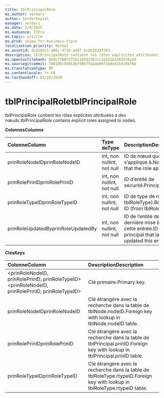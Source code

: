```yaml
---
title: tblPrincipalRole
ms.author: serdars
author: SerdarSoysal
manager: serdars
ms.date: 3/9/2015
ms.audience: ITPro
ms.topic: article
ms.prod: skype-for-business-itpro
localization_priority: Normal
ms.assetid: dcd16dc1-a66c-4720-a48f-ec8b28337383
description: tblPrincipalRole contient les rôles explicites attribuées à des nœuds.
ms.openlocfilehash: 0e6c7f60f372bc14542567ccaa1b1b1a837c6c6d
ms.sourcegitcommit: 7d819bc9eb63bfd85f5dada09f1b8e5354c56f6b
ms.translationtype: MT
ms.contentlocale: fr-FR
ms.lasthandoff: 03/28/2018
---
```

# <a name="tblprincipalrole"></a><span data-ttu-id="ff134-103">tblPrincipalRole</span><span class="sxs-lookup"><span data-stu-id="ff134-103">tblPrincipalRole</span></span>
 
<span data-ttu-id="ff134-104">tblPrincipalRole contient les rôles explicites attribuées à des nœuds.</span><span class="sxs-lookup"><span data-stu-id="ff134-104">tblPrincipalRole contains explicit roles assigned to nodes.</span></span>
  
<span data-ttu-id="ff134-105">**Colonnes**</span><span class="sxs-lookup"><span data-stu-id="ff134-105">**Columns**</span></span>

|<span data-ttu-id="ff134-106">**Colonne**</span><span class="sxs-lookup"><span data-stu-id="ff134-106">**Column**</span></span>|<span data-ttu-id="ff134-107">**Type de**</span><span class="sxs-lookup"><span data-stu-id="ff134-107">**Type**</span></span>|<span data-ttu-id="ff134-108">**Description**</span><span class="sxs-lookup"><span data-stu-id="ff134-108">**Description**</span></span>|
|:-----|:-----|:-----|
|<span data-ttu-id="ff134-109">prinRoleNodeID</span><span class="sxs-lookup"><span data-stu-id="ff134-109">prinRoleNodeID</span></span>  <br/> |<span data-ttu-id="ff134-110">int, non null</span><span class="sxs-lookup"><span data-stu-id="ff134-110">int, not null</span></span>  <br/> |<span data-ttu-id="ff134-111">ID de nœud que le rôle s’applique à.</span><span class="sxs-lookup"><span data-stu-id="ff134-111">Node ID that the role applies to.</span></span>  <br/> |
|<span data-ttu-id="ff134-112">prinRolePrinID</span><span class="sxs-lookup"><span data-stu-id="ff134-112">prinRolePrinID</span></span>  <br/> |<span data-ttu-id="ff134-113">int, non null</span><span class="sxs-lookup"><span data-stu-id="ff134-113">int, not null</span></span>  <br/> |<span data-ttu-id="ff134-114">ID d’entité de sécurité.</span><span class="sxs-lookup"><span data-stu-id="ff134-114">Principal ID.</span></span>  <br/> |
|<span data-ttu-id="ff134-115">prinRoleTypeID</span><span class="sxs-lookup"><span data-stu-id="ff134-115">prinRoleTypeID</span></span>  <br/> |<span data-ttu-id="ff134-116">int, non null</span><span class="sxs-lookup"><span data-stu-id="ff134-116">int, not null</span></span>  <br/> |<span data-ttu-id="ff134-117">ID de type de rôle (de tblRoleType).</span><span class="sxs-lookup"><span data-stu-id="ff134-117">Role type ID (from tblRoleType).</span></span>  <br/> |
|<span data-ttu-id="ff134-118">prinRoleUpdatedBy</span><span class="sxs-lookup"><span data-stu-id="ff134-118">prinRoleUpdatedBy</span></span>  <br/> |<span data-ttu-id="ff134-119">int, non null</span><span class="sxs-lookup"><span data-stu-id="ff134-119">int, not null</span></span>  <br/> |<span data-ttu-id="ff134-120">ID de l’entité de dernière mise à jour de cette entrée.</span><span class="sxs-lookup"><span data-stu-id="ff134-120">ID of the principal that last updated this entry.</span></span>  <br/> |
   
<span data-ttu-id="ff134-121">**Clés**</span><span class="sxs-lookup"><span data-stu-id="ff134-121">**Keys**</span></span>

|<span data-ttu-id="ff134-122">**Colonne**</span><span class="sxs-lookup"><span data-stu-id="ff134-122">**Column**</span></span>|<span data-ttu-id="ff134-123">**Description**</span><span class="sxs-lookup"><span data-stu-id="ff134-123">**Description**</span></span>|
|:-----|:-----|
|<span data-ttu-id="ff134-124">\<prinRoleNodeID, prinRolePrinID, prinRoleTypeID\></span><span class="sxs-lookup"><span data-stu-id="ff134-124">\<prinRoleNodeID, prinRolePrinID, prinRoleTypeID\></span></span>  <br/> |<span data-ttu-id="ff134-125">Clé primaire.</span><span class="sxs-lookup"><span data-stu-id="ff134-125">Primary key.</span></span>  <br/> |
|<span data-ttu-id="ff134-126">prinRoleNodeID</span><span class="sxs-lookup"><span data-stu-id="ff134-126">prinRoleNodeID</span></span>  <br/> |<span data-ttu-id="ff134-127">Clé étrangère avec la recherche dans la table de tblNode.nodeID.</span><span class="sxs-lookup"><span data-stu-id="ff134-127">Foreign key with lookup in tblNode.nodeID table.</span></span>  <br/> |
|<span data-ttu-id="ff134-128">prinRolePrinID</span><span class="sxs-lookup"><span data-stu-id="ff134-128">prinRolePrinID</span></span>  <br/> |<span data-ttu-id="ff134-129">Clé étrangère avec la recherche dans la table de tblPrincipal.prinID.</span><span class="sxs-lookup"><span data-stu-id="ff134-129">Foreign key with lookup in tblPrincipal.prinID table.</span></span>  <br/> |
|<span data-ttu-id="ff134-130">prinRoleTypeID</span><span class="sxs-lookup"><span data-stu-id="ff134-130">prinRoleTypeID</span></span>  <br/> |<span data-ttu-id="ff134-131">Clé étrangère avec la recherche dans la table de tblRoleType.rtypeID.</span><span class="sxs-lookup"><span data-stu-id="ff134-131">Foreign key with lookup in tblRoleType.rtypeID table.</span></span>  <br/> |
   


